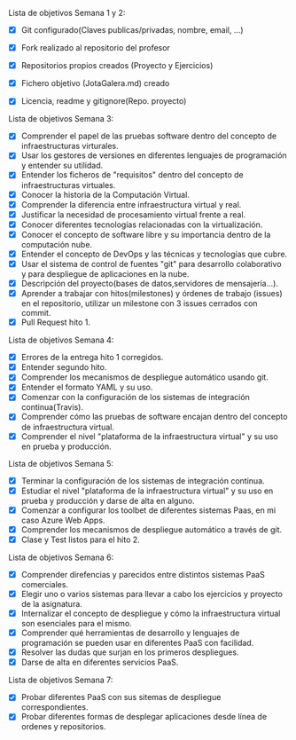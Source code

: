Lista de objetivos Semana 1 y 2:

- [x] Git configurado(Claves publicas/privadas, nombre, email, ...)
- [x] Fork realizado al repositorio del profesor
- [x] Repositorios propios creados (Proyecto y Ejercicios)
- [x] Fichero objetivo (JotaGalera.md) creado
- [x] Licencia, readme y gitignore(Repo. proyecto)


Lista de objetivos Semana 3:

- [x] Comprender el papel de las pruebas software dentro del concepto de infraestructuras virturales.
- [x] Usar los gestores de versiones en diferentes lenguajes de programación y entender su utilidad.
- [x] Entender los ficheros de "requisitos" dentro del concepto de infraestructuras virtuales.
- [x] Conocer la historia de la Computación Virtual.
- [x] Comprender la diferencia entre infraestructura virtual y real.
- [x] Justificar la necesidad de procesamiento virtual frente a real.
- [x] Conocer diferentes tecnologías relacionadas con la virtualización.
- [x] Conocer el concepto de software libre y su importancia dentro de la computación nube.
- [x] Entender el concepto de DevOps y las técnicas y tecnologías que cubre.
- [x] Usar el sistema de control de fuentes "git" para desarrollo colaborativo y para despliegue de aplicaciones en la nube.
- [x] Descripción del proyecto(bases de datos,servidores de mensajería...).
- [x] Aprender a trabajar con hitos(milestones) y órdenes de trabajo (issues) en el repositorio, utilizar un milestone con 3 issues cerrados con commit.
- [x] Pull Request hito 1.

Lista de objetivos Semana 4:

- [x] Errores de la entrega hito 1 corregidos.
- [x] Entender segundo hito.
- [x] Comprender los mecanismos de despliegue automático usando git.
- [x] Entender el formato YAML y su uso.
- [x] Comenzar con la configuración de los sistemas de integración continua(Travis).
- [x] Comprender cómo las pruebas de software encajan dentro del concepto de infraestructura virtual.
- [x] Comprender el nivel "plataforma de la infraestructura virtual" y su uso en prueba y producción.

Lista de objetivos Semana 5:

- [x] Terminar la configuración de los sistemas de integración continua.
- [x] Estudiar el nivel "plataforma de la infraestructura virtual" y su uso en prueba y producción y darse de alta en alguno.
- [x] Comenzar a configurar los toolbet de diferentes sistemas Paas, en mi caso Azure Web Apps.
- [x] Comprender los mecanismos de despliegue automático a través de git.
- [x] Clase y Test listos para el hito 2.

Lista de objetivos Semana 6:

-[x] Comprender direfencias y parecidos entre distintos sistemas PaaS comerciales.
-[x] Elegir uno o varios sistemas para llevar a cabo los ejercicios y proyecto de la asignatura.
-[x] Internalizar el concepto de despliegue y cómo la infraestructura virtual son esenciales para el mismo.
-[x] Comprender qué herramientas de desarrollo y lenguajes de programación se pueden usar en diferentes PaaS con facilidad.
-[x] Resolver las dudas que surjan en los primeros despliegues.
-[x] Darse de alta en diferentes servicios PaaS.

Lista de objetivos Semana 7:

-[x] Probar diferentes PaaS con sus sitemas de despliegue correspondientes.
-[x] Probar diferentes formas de desplegar aplicaciones desde línea de ordenes y repositorios.

